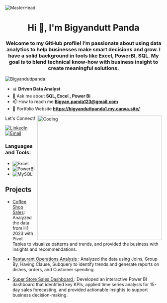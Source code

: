 ![MasterHead](https://nielseniq.com/wp-content/uploads/sites/4/2021/02/data-science-icon-animation-banner-clockwise-4.gif)
<h1 align="center">Hi 👋, I'm Bigyandutt Panda</h1>

<h3 align="center">Welcome to my GitHub profile! I’m passionate about using data analytics to help businesses make smart decisions and grow. I have a solid background in tools like Excel, PowerBI, SQL. My goal is to blend technical know-how with business insight to create meaningful solutions.</h3>

<p align="left"> <img src="https://komarev.com/ghpvc/?username=shibindataanalyst&label=Profile%20views&color=0e75b6&style=flat" alt="Bigyanduttpanda" /> </p>



- 📊 **Driven Data Analyst** 
- 💬 Ask me about **SQL, Excel , Power Bi** 
- 📫 How to reach me **Bigyan.panda123@gmail.com**
- 💼 Portfolio Website **https://bigyanduttpanda1.my.canva.site/** 
<img align="right" alt="Coding" width="400" src="https://static.wixstatic.com/media/2be1ce_864567900845418ebfd61e297637464d~mv2.gif">




Let's Connect!

[![LinkedIn](https://img.shields.io/badge/-LinkedIn-0077B5?style=flat-square&logo=linkedin&logoColor=white)](https://www.linkedin.com/in/bigyanduttpanda1/)
[![Email](https://img.shields.io/badge/-Email-D14836?style=flat-square&logo=gmail&logoColor=white)](mailto:bigyan.panda123@gmail.com)


<h3 align="left">Languages and Tools:</h3>

- ![Excel](https://img.shields.io/badge/-Excel-217346?style=flat-square&logo=microsoft-excel&logoColor=white)
- ![PowerBI](https://img.shields.io/badge/-PowerBI-F2C811?style=flat-square&logo=powerbi&logoColor=black)
- ![MySQL](https://img.shields.io/badge/-MySQL-4479A1?style=flat-square&logo=mysql&logoColor=white)

## Projects

- [Coffee Shop Sales](https://www.linkedin.com/feed/update/urn:li:activity:7211999522741178368/):  Analyzed the data from H1 2023 with Pivot Tables to visualize patterns and trends, and provided the business with insights and recommendations.

- [Restaurant Operations Analysis ](https://www.linkedin.com/feed/update/urn:li:activity:7209083293038743553/): Analyzed the data using Joins, Group By, Having Clause, Subquery to identify trends and generate reports on dishes, orders, and Customer spending.

- [Super Store Sales Dashboard ](https://www.linkedin.com/feed/update/urn:li:activity:7217724434567098369/): Developed an interactive Power BI dashboard that identified key KPIs, applied time series analysis for 15-day sales forecasting, and provided actionable insights to support business decision-making.


   
